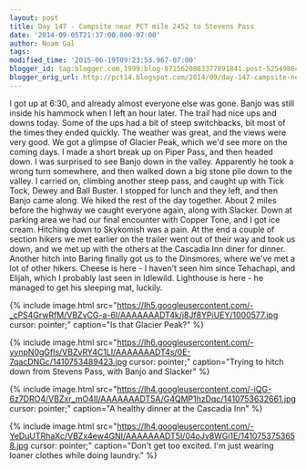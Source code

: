 ```yaml
---
layout: post
title: Day 147 - Campsite near PCT mile 2452 to Stevens Pass
date: '2014-09-05T21:37:00.000-07:00'
author: Noam Gal
tags:
modified_time: '2015-06-19T09:23:53.967-07:00'
blogger_id: tag:blogger.com,1999:blog-8715620883377891841.post-525498649578679127
blogger_orig_url: http://pct14.blogspot.com/2014/09/day-147-campsite-near-pct-mile-2452-to.html
---
```


 I got up at 6:30, and already almost everyone else was gone. Banjo was still inside his hammock when I left an
 hour later.
 The trail had nice ups and downs today. Some of the ups had a bit of steep switchbacks, bit most of
 the times they ended quickly. The weather was great, and the views were very good. We got a glimpse of Glacier Peak,
 which we'd see more on the coming days.
 I made a short break up on Piper Pass, and then headed down. I was
 surprised to see Banjo down in the valley. Apparently he took a wrong turn somewhere, and then walked down a big
 stone pile down to the valley.
 I carried on, climbing another steep pass, and caught up with Tick Tock, Dewey
 and Ball Buster. I stopped for lunch and they left, and then Banjo came along. We hiked the rest of the day
 together.
 About 2 miles before the highway we caught everyone again, along with Slacker. Down at parking area
 we had our final encounter with Copper Tone, and I got ice cream.
 Hitching down to Skykomish was a pain. At the
 end a couple of section hikers we met earlier on the trailer went out of their way and took us down, and we met up
 with the others at the Cascadia Inn diner for dinner.
 Another hitch into Baring finally got us to the
 Dinsmores, where we've met a lot of other hikers. Cheese is here - I haven't seen him since Tehachapi, and Elijah,
 which I probably last seen in Idlewild. Lighthouse is here - he managed to get his sleeping mat, luckily.


{% include image.html src="https://lh5.googleusercontent.com/-_cPS4GrwRfM/VBZvCG-a-6I/AAAAAAADT4k/j8Jf8YPiUEY/1000577.jpg cursor: pointer;" caption="Is that Glacier Peak?" %}


{% include image.html src="https://lh6.googleusercontent.com/-yynpN0gGfIs/VBZvRY4C1LI/AAAAAAADT4s/0E-7qacDNGc/1410753489423.jpg cursor: pointer;" caption="Trying to hitch down from Stevens Pass, with Banjo and Slacker" %}


{% include image.html src="https://lh4.googleusercontent.com/-iQG-6z7DRO4/VBZxr_mO4II/AAAAAAADT5A/G4QMP1hzDqc/1410753632661.jpg cursor: pointer;" caption="A healthy dinner at the Cascadia Inn" %}


{% include image.html src="https://lh4.googleusercontent.com/-YeDuUTRhaXc/VBZx4ew4GNI/AAAAAAADT5I/04oJv8WGi1E/1410753753658.jpg cursor: pointer;" caption="Don't get too excited. I'm just wearing loaner clothes while doing laundry." %}

